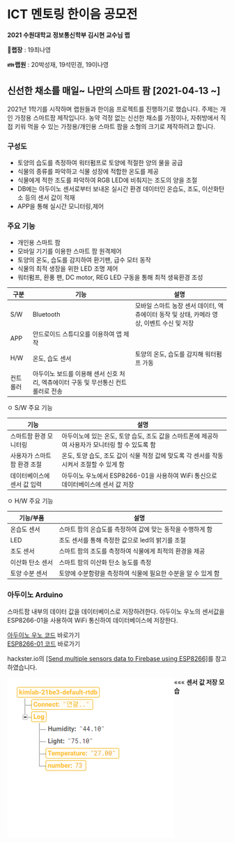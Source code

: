 # ICT 멘토링 한이음 공모전

**2021 수원대학교 정보통신학부 김시현 교수님 랩**

🤱**랩장** : 19최나영

👪**랩원** : 20박성재, 19석민경, 19이나영

## 신선한 채소를 매일~ 나만의 스마트 팜 [2021-04-13 ~]

 2021년 1학기를 시작하며 랩원들과 한이음 프로젝트를 진행하기로 했습니다. 주제는 개인 가정용 스마트팜 제작입니다. 농약 걱정 없는 신선한 채소를 가정이나, 자취방에서 직접 키워 먹을 수 있는 가정용/개인용 스마트 팜을 소형의 크기로 제작하려고 합니다.

### 구성도

- 토양의 습도를 측정하여 워터펌프로 토양에 적절한 양의 물을 공급
- 식물의 종류를 파악하고 식물 성장에 적합한 온도를 제공
- 식물에게 적한 조도를 파악하여 RGB LED에 비춰지는 조도의 양을 조절 
- DB에는 아두이노 센서로부터 보내온 실시간 환경 데이터인 온습도, 조도, 이산화탄소 등의 센서 값이 적재
- APP을 통해 실시간 모니터링,제어

### 주요 기능

- 개인용 스마트 팜
- 모바일 기기를 이용한 스마트 팜 원격제어
- 토양의 온도, 습도를 감지하여 환기팬, 급수 모터 동작
- 식물의 최적 생장을 위한 LED 조명 제어
- 워터펌프, 환풍 팬, DC motor, REG LED 구동을 통해 최적 생육환경 조성

| **구분** | **기능**                                                     | **설명**                                                     |
| -------- | ------------------------------------------------------------ | ------------------------------------------------------------ |
| S/W      | Bluetooth                                                    | 모바일 스마트 농장 센서 데이터, 액츄에이터 동작 및 상태, 카메라 영상, 이벤트 수신 및 저장 |
| APP      | 안드로이드 스튜디오를 이용하여 앱 제작                       |                                                              |
| H/W      | 온도, 습도 센서                                              | 토양의 온도, 습도를 감지해 워터펌프 가동                     |
| 컨트롤러 | 아두이노 보드를 이용해 센서 신호 처리,   엑츄에이터 구동 및 무선통신 컨트롤러로 전송 |                                                              |

 

  ㅇ S/W 주요 기능

| **기능**                     | **설명**                                                     |
| ---------------------------- | ------------------------------------------------------------ |
| 스마트팜 환경 모니터링       | 아두이노에 있는 온도, 토양 습도, 조도  값을 스마트폰에 제공하여 사용자가 모니터링 할 수 있도록 함 |
| 사용자가 스마트팜  환경 조절 | 온도, 토양 습도, 조도 값이 식물 적정  값에 맞도록 각 센서를 작동 시켜서 조절할 수 있게 함 |
| 데이터베이스에 센서 값 입력  | 아두이노 우노에서 ESP8266-01을 사용하여 WiFi 통신으로 데이터베이스에 센서 값 저장 |

 

  ㅇ H/W 주요 기능

| **기능/부품**    | **설명**                                                     |
| ---------------- | ------------------------------------------------------------ |
| 온습도 센서      | 스마트 팜의 온습도를 측정하여 값에 맞는 동작을 수행하게 함   |
| LED              | 조도 센서를 통해 측정한 값으로 led의 밝기를 조절             |
| 조도 센서        | 스마트 팜의 조도를 측정하여 식물에게 최적의 환경을 제공      |
| 이산화 탄소 센서 | 스마트 팜의 이산화 탄소 농도를 측정                          |
| 토양 수분 센서   | 토양에 수분함량을 측정하여 식물에 필요한 수분을 알 수 있게 함 |

### 아두이노 Arduino

 스마트팜 내부의 데이터 값을 데이터베이스로 저장하려한다. 아두이노 우노의 센서값을 ESP8266-01을 사용하여 WiFi 통신하여 데이터베이스에 저장한다.
 
 [아두이노 우노 코드](Arduino/Arduino.ino) 바로가기   
 [ESP8266-01 코드](ESP8266/ESP8266.ino) 바로가기

hackster.io의 [[Send multiple sensors data to Firebase using ESP8266]](https://www.hackster.io/pulasthi-nanayakkara/send-multiple-sensors-data-to-firebase-using-esp8266-f2f38b)를 참고하였습니다.

<img src="사진\파이어베이스.png" align="left">

««« **센서 값 저장 모습**

